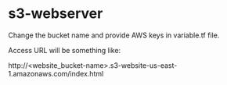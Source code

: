 # s3-webserver

Change the bucket name and provide AWS keys in variable.tf file.

Access URL will be something like:

http://<website_bucket-name>.s3-website-us-east-1.amazonaws.com/index.html
